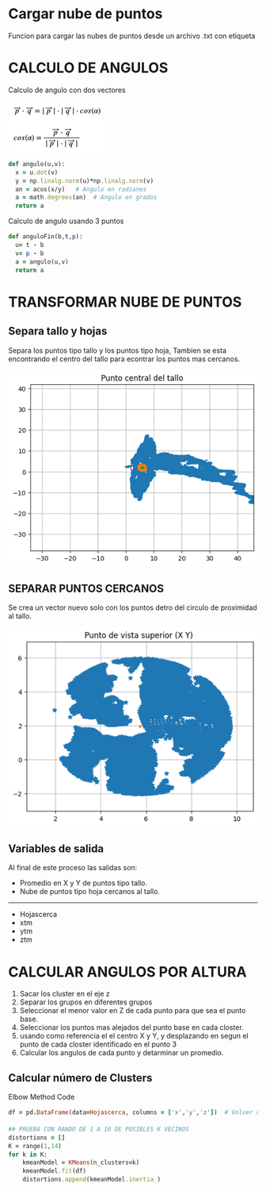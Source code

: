 # Cargar nube de puntos

Funcion para cargar las nubes de puntos desde un archivo .txt con etiqueta



# CALCULO DE ANGULOS 
Calculo de angulo con dos vectores 


![Creacion de Mascara](https://github.com/Brayanjurado1325/Angulos-de-hojas/blob/main/Imagenes/1.png)


```ruby
def angulo(u,v):
  x = u.dot(v)
  y = np.linalg.norm(u)*np.linalg.norm(v)
  an = acos(x/y)   # Angulo en radianes
  a = math.degrees(an)  # Angulo en grados
  return a
```
Calculo de angulo usando 3 puntos

```ruby
def anguloFin(b,t,p):
  u= t - b
  v= p - b
  a = angulo(u,v)
  return a
```

# TRANSFORMAR NUBE DE PUNTOS

## Separa tallo y hojas

Separa los puntos tipo tallo y los puntos tipo hoja, 
Tambien se esta encontrando el centro del tallo para econtrar los puntos mas cercanos.

![Creacion de Mascara](https://github.com/Brayanjurado1325/Angulos-de-hojas/blob/main/Imagenes/2.png)


## SEPARAR PUNTOS CERCANOS

Se crea un vector nuevo solo con los puntos detro del circulo de proximidad al tallo.

![Creacion de Mascara](https://github.com/Brayanjurado1325/Angulos-de-hojas/blob/main/Imagenes/3.png)

## Variables de salida 

Al final de este proceso las salidas son:

* Promedio en X y Y de puntos tipo tallo.
* Nube de puntos tipo hoja cercanos al tallo.
-----------------------------

* Hojascerca
* xtm 
* ytm 
* ztm 

# CALCULAR ANGULOS POR ALTURA

1. Sacar los cluster en el eje z
2. Separar los grupos en diferentes grupos
3. Seleccionar el menor valor en Z de cada punto para que sea el punto base. 
4. Seleccionar los puntos mas alejados del punto base en cada closter.
5. usando como referencia el el centro X y Y, y desplazando en segun el punto de cada closter identificado en el punto 3
6. Calcular los angulos de cada punto y detarminar un promedio.

## Calcular número de Clusters 

Elbow Method Code

```ruby
df = pd.DataFrame(data=Hojascerca, columns = ['x','y','z'])  # Volver datos DataFrame 

## PRUEBA CON RANDO DE 1 A 10 DE POSIBLES K VECINOS 
distortions = []
K = range(1,14)
for k in K:
    kmeanModel = KMeans(n_clusters=k)
    kmeanModel.fit(df)
    distortions.append(kmeanModel.inertia_)
```